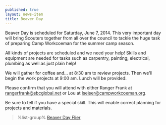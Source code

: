 ```yaml
---
published: true
layout: news-item
title: Beaver Day
---
```


Beaver Day is scheduled for Saturday, June 7, 2014. This very important day
will bring Scouters together from all over the council to tackle the huge task
of preparing Camp Workcoeman for the summer camp season.

All kinds of projects are scheduled and we need your help! Skills and equipment
are needed for tasks such as carpentry, painting, electrical, plumbing as well
as just plain help!

We will gather for coffee and... at 8:30 am to review projects. Then we'll
begin the work projects at 9:00 am. Lunch will be provided.

Please confirm that you will attend with either Ranger Frank at
[rangerfrank@sbcglobal.net](mailto:rangerfrank@sbcglobal.net) or Lou at
[lseiser@campworkcoeman.org](mailto:lseiser@campworkcoeman.org).

Be sure to tell if you have a special skill. This will enable correct planning
for projects and materials.

> %list-group%
> <a href="{{ site.url }}/pdf/2014/beaver_day_14.pdf" class="list-group-item">Beaver Day Flier</a>

